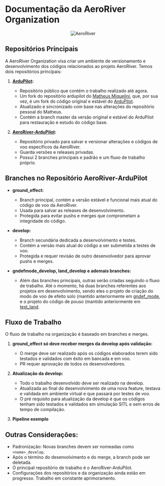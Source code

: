 # Documentação da AeroRiver Organization
<p align="center">
  <img src="https://github.com/AeroRiver/AeroRiverDocs/blob/main/docs/untitled.png" alt="AeroRiver">
</p>

## Repositórios Principais

A AeroRiver Organization visa criar um ambiente de versionamento e desenvolvimento dos códigos relacionados ao projeto AeroRiver. Temos dois repositórios principais:

1. **[ArduPilot](https://github.com/AeroRiver/ArduPilot):**
   - Repositório público que contém o trabalho realizado até agora.
   - Um fork do repositório ardupilot do [Matheus Miquelini](htts://github.com/OMiquelini/ardupilot), que, por sua vez, é um fork do código original e estável do [ArduPilot](https://github.com/ArduPilot/ardupilot).
   - Atualizado e sincronizado com base nas alterações do repositório pessoal do Matheus.
   - Contém a branch master da versão original e estável do ArduPilot para restauração e estudo do código base.

2. **[AeroRiver-ArduPilot](https://github.com/AeroRiver/AeroRiver-ArduPilot):**
   - Repositório privado para salvar e versionar alterações e códigos de voo específicos da AeroRiver.
   - Guarda versões e releases privadas.
   - Possui 2 branches principais e padrão e um fluxo de trabalho próprio.

## Branches no Repositório AeroRiver-ArduPilot

- **ground_effect:**
  - Branch principal, contém a versão estável e funcional mais atual do código de voo da AeroRiver.
  - Usada para salvar as releases de desenvolvimento.
  - Protegida para evitar pushs e merges que comprometam a integridade do código.

- **develop:**
  - Branch secundária dedicada a desenvolvimento e testes.
  - Contém a versão mais atual do código a ser submetida a testes de voo.
  - Protegida e requer revisão de outro desenvolvedor para aprovar pushs e merges.

- **gndefmode_develop, land_develop e ademais branches:**
  - Além das branches principais, outras serão criadas seguindo o fluxo de trabalho. Até o momento, há duas branches referentes aos projetos em desenvolvimento, sendo eles o projeto de criação do modo de voo de efeito solo (mantido 
  anteriormente em [gndef_mode](https://github.com/OMiquelini/ardupilot/tree/gndef_mode), e o projeto do código de pouso (mantido anteriormente em [test_land](https://github.com/OMiquelini/ardupilot/tree/test_land).

## Fluxo de Trabalho

O fluxo de trabalho na organização é baseado em branches e merges.

1. **ground_effect só deve receber merges da develop após validação:**
   - O merge deve ser realizado após os códigos elaborados terem sido testados e validados com êxito em bancada e em voo.
   - PR requer aprovação de todos os desenvolvedores.

2. **Atualização da develop:**
   - Todo o trabalho desenvolvido deve ser realizado na develop.
   - Atualizada ao final do desenvolvimento de uma nova feature, testava e validada em ambiente virtual e que passará por testes de voo.
   - O pré requisito para atualização da develop é que os códigos tenham sido testados e validados em simulação SITL e sem erros de tempo de compilação.

3. **Pipeline exemplo**
<p align="center>
  <img src="https://github.com/AeroRiver/AeroRiverDocs/main/blob/main/docs/pipeline.png" alt="Pipeline">
</p>

## Outras Considerações:
   - Padronização: Novas branches devem ser nomeadas como `<nome>_develop`.
   - Após o término do desenvolvimento e do merge, a branch pode ser deletada.
   - O principal repositório de trabalho é o AeroRiver-ArduPilot.
   - Configurações dos repositórios e da organização ainda estão em progresso. Trabalho em constante aprimoramento.
